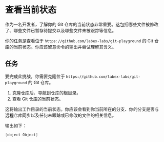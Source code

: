 # 查看当前状态

作为一名开发者，了解你的 Git 仓库的当前状态非常重要。这包括哪些文件被修改了、哪些文件已暂存待提交以及哪些文件未被跟踪等信息。

你的任务是查看位于 `https://github.com/labex-labs/git-playground` 的 Git 仓库的当前状态。你应该留意命令的输出并尝试理解其含义。

## 任务

要完成此挑战，你需要克隆位于 `https://github.com/labex-labs/git-playground` 的 Git 仓库。

1. 克隆仓库后，导航到仓库的根目录。
2. 查看 Git 仓库的当前状态。

这将输出工作目录的当前状态。你应该会看到你当前所在的分支、你的分支是否与远程仓库同步以及任何未跟踪或已修改的文件的相关信息。

输出如下：

```shell
[object Object]
```
